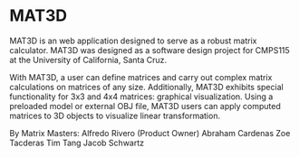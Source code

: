 # MAT3D
MAT3D is an web application designed to serve as a robust matrix calculator. MAT3D was designed as a software design project for CMPS115 at the University of California, Santa Cruz.

With MAT3D, a user can define matrices and carry out complex matrix calculations on matrices of any size. Additionally, MAT3D exhibits special functionality for 3x3 and 4x4 matrices: graphical visualization. Using a preloaded model or external OBJ file, MAT3D users can apply computed matrices to 3D objects to visualize linear transformation.

By Matrix Masters:
	Alfredo Rivero (Product Owner)
	Abraham Cardenas
	Zoe Tacderas
	Tim Tang
	Jacob Schwartz
